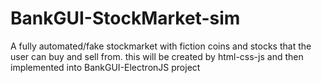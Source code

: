 # BankGUI-StockMarket-sim
A fully automated/fake stockmarket with fiction coins and stocks that the user can buy and sell from.
this will be created by html-css-js and then implemented into BankGUI-ElectronJS project
